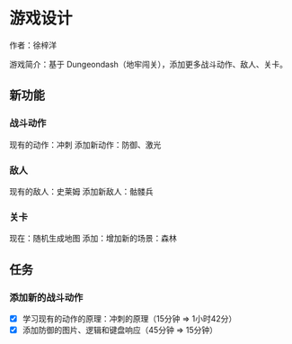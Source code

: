 # 游戏设计

作者：徐梓洋

游戏简介：基于 Dungeondash（地牢闯关），添加更多战斗动作、敌人、关卡。

## 新功能

### 战斗动作

现有的动作：冲刺
添加新动作：防御、激光

### 敌人

现有的敌人：史莱姆
添加新敌人：骷髅兵

### 关卡

现在：随机生成地图
添加：增加新的场景：森林

## 任务

### 添加新的战斗动作

- [x] 学习现有的动作的原理：冲刺的原理（15分钟 => 1小时42分）
- [x] 添加防御的图片、逻辑和键盘响应（45分钟 => 15分钟）
